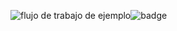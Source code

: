![flujo de trabajo de ejemplo](https://github.com/irvinvp/testweb/actions/workflows/main.yml/badge.svg)![badge](https://user-images.githubusercontent.com/10320683/172094961-a38d4f94-71c1-45b4-a814-d9b4313aa812.svg)

